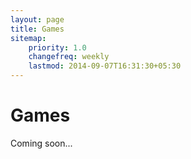 ```yaml
---
layout: page
title: Games
sitemap:
    priority: 1.0
    changefreq: weekly
    lastmod: 2014-09-07T16:31:30+05:30
---
```

# Games

Coming soon...

